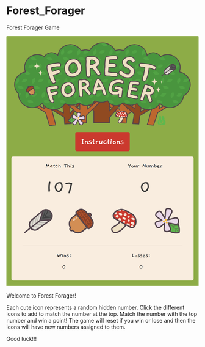# Forest_Forager
Forest Forager Game

![GitHub Logo](assets/images/screenshot.png)


Welcome to Forest Forager!

Each cute icon represents a random hidden number. 
Click the different icons to add to match the number at the top.
Match the number with the top number and win a point! 
The game will reset if you win or lose and then the icons will have new numbers assigned to them.

Good luck!!! 